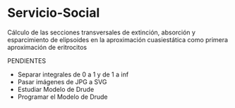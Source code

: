 # Servicio-Social
Cálculo de las secciones transversales de extinción, absorción y esparcimiento de elipsoides en la aproximación cuasiestática como primera aproximación de eritrocitos



PENDIENTES
- Separar integrales de 0 a 1 y de 1 a inf
- Pasar imágenes de JPG a SVG
- Estudiar Modelo de Drude
- Programar el Modelo de Drude
